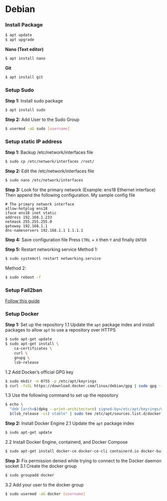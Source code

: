 # Debian

### Install Package

```bash
$ apt update
$ apt upgrade
```

**Nano (Text editor)**

```bash
$ apt install nano
```

**Git**

```bash
$ apt install git
```

### Setup Sudo

**Step 1:** Install sudo package

```bash
$ apt install sudo
```

**Step 2:** Add User to the Sudo Group

```bash
$ usermod -aG sudo [username]
```

### Setup static IP address

**Step 1:** Backup /etc/network/interfaces file

```bash
$ sudo cp /etc/network/interfaces /root/
```

**Step 2:** Edit the /etc/network/interfaces file

```bash
$ sudo nano /etc/network/interfaces
```

**Step 3:** Look for the primary network (Example: ens18 Ethernet interface)
Then append the following configuration. My sample config file

```properties
# The primary network interface
allow-hotplug ens18
iface ens18 inet static
address 192.168.1.233
netmask 255.255.255.0
gateway 192.168.1.1
dns-nameservers 192.168.1.1 1.1.1.1
```

**Step 4:** Save configuration file
Press `CTRL` + `X` then `Y` and finally `ENTER`

**Step 5:** Restart networking service
Method 1:

```bash
$ sudo systemctl restart networking.service
```

Method 2:

```bash
$ sudo reboot -f
```

### Setup Fail2ban

[Follow this guide](../Fail2ban/README.md)

### Setup Docker

**Step 1:** Set up the repository
1.1 Update the `apt` package index and install packages to allow `apt` to use a repository over HTTPS

```bash
$ sudo apt-get update
$ sudo apt-get install \
    ca-certificates \
    curl \
    gnupg \
    lsb-release
```

1.2 Add Docker’s official GPG key

```bash
$ sudo mkdir -m 0755 -p /etc/apt/keyrings
$ curl -fsSL https://download.docker.com/linux/debian/gpg | sudo gpg --dearmor -o /etc/apt/keyrings/docker.gpg
```

1.3 Use the following command to set up the repository

```bash
$ echo \
  "deb [arch=$(dpkg --print-architecture) signed-by=/etc/apt/keyrings/docker.gpg] https://download.docker.com/linux/debian \
  $(lsb_release -cs) stable" | sudo tee /etc/apt/sources.list.d/docker.list > /dev/null
```

**Step 2:** Install Docker Engine
2.1 Update the `apt` package index

```bash
$ sudo apt-get update
```

2.2 Install Docker Engine, containerd, and Docker Compose

```bash
$ sudo apt-get install docker-ce docker-ce-cli containerd.io docker-buildx-plugin docker-compose-plugin
```

**Step 3:** Fix permission denied while trying to connect to the Docker daemon socket
3.1 Create the docker group

```bash
$ sudo groupadd docker
```

3.2 Add your user to the docker group

```bash
$ sudo usermod -aG docker [username]
```
